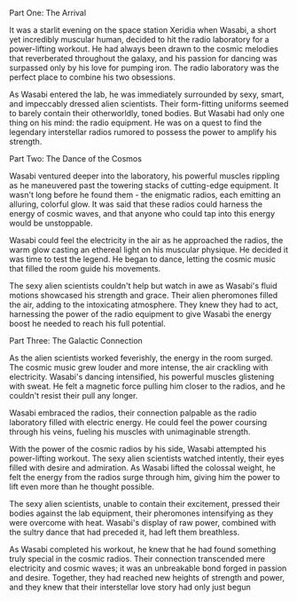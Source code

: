 Part One: The Arrival

It was a starlit evening on the space station Xeridia when Wasabi, a short yet incredibly muscular human, decided to hit the radio laboratory for a power-lifting workout. He had always been drawn to the cosmic melodies that reverberated throughout the galaxy, and his passion for dancing was surpassed only by his love for pumping iron. The radio laboratory was the perfect place to combine his two obsessions.

As Wasabi entered the lab, he was immediately surrounded by sexy, smart, and impeccably dressed alien scientists. Their form-fitting uniforms seemed to barely contain their otherworldly, toned bodies. But Wasabi had only one thing on his mind: the radio equipment. He was on a quest to find the legendary interstellar radios rumored to possess the power to amplify his strength.

Part Two: The Dance of the Cosmos

Wasabi ventured deeper into the laboratory, his powerful muscles rippling as he maneuvered past the towering stacks of cutting-edge equipment. It wasn't long before he found them - the enigmatic radios, each emitting an alluring, colorful glow. It was said that these radios could harness the energy of cosmic waves, and that anyone who could tap into this energy would be unstoppable.

Wasabi could feel the electricity in the air as he approached the radios, the warm glow casting an ethereal light on his muscular physique. He decided it was time to test the legend. He began to dance, letting the cosmic music that filled the room guide his movements.

The sexy alien scientists couldn't help but watch in awe as Wasabi's fluid motions showcased his strength and grace. Their alien pheromones filled the air, adding to the intoxicating atmosphere. They knew they had to act, harnessing the power of the radio equipment to give Wasabi the energy boost he needed to reach his full potential.

Part Three: The Galactic Connection

As the alien scientists worked feverishly, the energy in the room surged. The cosmic music grew louder and more intense, the air crackling with electricity. Wasabi's dancing intensified, his powerful muscles glistening with sweat. He felt a magnetic force pulling him closer to the radios, and he couldn't resist their pull any longer.

Wasabi embraced the radios, their connection palpable as the radio laboratory filled with electric energy. He could feel the power coursing through his veins, fueling his muscles with unimaginable strength.

With the power of the cosmic radios by his side, Wasabi attempted his power-lifting workout. The sexy alien scientists watched intently, their eyes filled with desire and admiration. As Wasabi lifted the colossal weight, he felt the energy from the radios surge through him, giving him the power to lift even more than he thought possible.

The sexy alien scientists, unable to contain their excitement, pressed their bodies against the lab equipment, their pheromones intensifying as they were overcome with heat. Wasabi's display of raw power, combined with the sultry dance that had preceded it, had left them breathless.

As Wasabi completed his workout, he knew that he had found something truly special in the cosmic radios. Their connection transcended mere electricity and cosmic waves; it was an unbreakable bond forged in passion and desire. Together, they had reached new heights of strength and power, and they knew that their interstellar love story had only just begun
